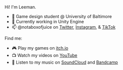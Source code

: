 Hi! I'm Leeman.
- 🐝 Game design student @ University of Baltimore
- 🌱 Currently working in Unity Engine
- 📫 @notaboxofjuice on [Twitter](https://twitter.com/notaboxofjuice), [Instagram](https://instagram.com/notaboxofjuice), & [TikTok](https://www.tiktok.com/@notaboxofjuice)

Find me:
- 🎮 Play my games on [itch.io](https://notaboxofjuice.itch.io)
- 📺 Watch my videos on [YouTube](https://www.youtube.com/channel/UCTWeuKSEE43_JkrgPveYKHg)
- 🎵 Listen to my music on [SoundCloud](https://soundcloud.com/atlasetiquette) and [Bandcamp](https://politeness.bandcamp.com)
<!---
notaboxofjuice/notaboxofjuice is a ✨ special ✨ repository because its `README.md` (this file) appears on your GitHub profile.
You can click the Preview link to take a look at your changes.
--->
